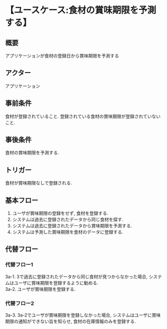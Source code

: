 # 【ユースケース:食材の賞味期限を予測する】  
## 概要  
アプリケーションが食材の登録日から賞味期限を予測する  
## アクター  
アプリケーション  
## 事前条件  
食材が登録されていること. 登録されている食材の賞味期限が登録されていないこと.  
## 事後条件  
食材の賞味期限を予測する.  
## トリガー  
食材が賞味期限なしで登録される.  
## 基本フロー   
1. ユーザが賞味期限の登録をせず, 食材を登録する.  
2. システムは過去に登録されたデータから同じ食材を探す.  
3. システムは過去に登録されたデータから賞味期限を予測する.  
4. システムは予測した賞味期限を食材のデータに登録する.  
  
## 代替フロー  
### 代替フロー1    
3a-1. 3で過去に登録されたデータから同じ食材が見つからなかった場合, システムはユーザに賞味期限を登録するように勧める.  
3a-2. ユーザが賞味期限を登録する.  
  
### 代替フロー2  
3a-3. 3a-2でユーザが賞味期限を登録しなかった場合, システムはユーザに賞味期限の通知ができない旨を知らせ, 食材の在庫情報のみを登録する.  
